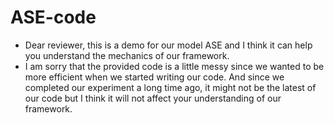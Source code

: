# ASE-code
 
* Dear reviewer, this is a demo for our model ASE and I think it can help you understand the mechanics of our framework.
* I am sorry that the provided code is a little messy since we wanted to be more efficient when we started writing our code. And since we completed our experiment a long time ago, it might not be the latest of our code but I think it will not affect your understanding of our framework.
